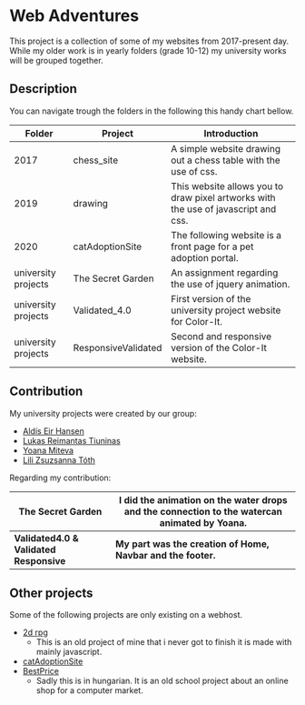# Web Adventures

This project is a collection of some of my websites from 2017-present day.
While my older work is in yearly folders (grade 10-12) my university works will be grouped together.
## Description

You can navigate trough the folders in the following this handy chart bellow.

| **Folder**          | **Project**         | **Introduction**                                                                    |
|---------------------|---------------------|-------------------------------------------------------------------------------------|
| 2017                |      chess_site     | A simple website drawing out a chess table with the use of css.                     |
| 2019                |       drawing       | This website allows you to draw pixel artworks with the use of javascript and css. |
| 2020                |   catAdoptionSite   | The following website is a front page for a pet adoption portal.                    |
| university projects | The Secret Garden   | An assignment regarding the use of jquery animation.                                |
| university projects | Validated_4.0       | First version of the university project website for Color-It.                       |
| university projects | ResponsiveValidated | Second and responsive version of the Color-It website.                              |

## Contribution

My university projects were created by our group:

- [Aldís Eir Hansen](https://github.com/AlleyCatRacer)
- [Lukas Reimantas Tiuninas](https://github.com/SkyKalazar)
- [Yoana Miteva](https://github.com/YoyoMy)
- [Lili Zsuzsanna Tóth](https://github.com/tothlilizs)

Regarding my contribution:

| The Secret Garden                   | I did the animation on the water drops and the connection to the watercan animated by Yoana.  |
|-------------------------------------|---------------------------------------------------------------------------------------------|
| **Validated4.0 & Validated Responsive** | **My part was the creation of Home, Navbar and the footer.**                                      |

## Other projects
Some of the following projects are only existing on a webhost.

- [2d rpg](http://rpginwork.atw.hu)
   -  This is an old project of mine that i never got to finish it is made with mainly javascript.
- [catAdoptionSite](http://testsitelmao.atw.hu)
- [BestPrice](http://legjobbaron.atw.hu)
   - Sadly this is in hungarian. It is an old school project about an online shop for a computer market. 
